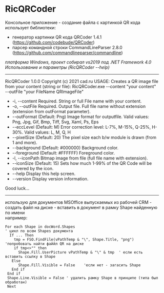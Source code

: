 # RicQRCoder
Консольное приложение - создание файла с картинкой QR кода использует библиотеки:
 - генератор картинки QR кода QRCoder 1.4.1 (https://github.com/codebude/QRCoder)
 - парсер командной строки CommandLineParser 2.8.0 (https://github.com/commandlineparser/commandline)

_платформа Windows, проект собирал vs2019 под  .NET Framework 4.0_  
_Использование и параметры (RicQRCoder --help)_
***
RicQRCoder 1.0.0
Copyright (c) 2021 cad.ru
USAGE:
Creates a QR image file from your content (string or file):
  RicQRCoder.exe --content "your content" --outFile "your FileName QRImageFile"

-  -i, --content     Required. String or full File name with your content.
-  -o, --outFile     Required. Output file. Full file name without extension (extension from outFormat parameter).
-  --outFormat       (Default: Png) Image format for outputfile. Valid values: Png, Jpg, Gif, Bmp, Tiff, Svg, Xaml, Ps, Eps
-  --eccLevel        (Default: M) Error correction level: L-7%, M-15%, Q-25%, H-30%. Valid values: L, M, Q, H
-  --pixelSize       (Default: 20) The pixel size each b/w module is drawn (from 1 and more).
-  --background      (Default: #000000) Background color.
-  --foreground      (Default: #FFFFFF) Foreground color.
-  -l, --iconPath    Bitmap image from file (full file name with extension).
-  --iconSize        (Default: 15) Sets how much 1-99% of the QR Code will be covered by the icon.
-  --help            Display this help screen.
-  --version         Display version information.

Good luck...
***
использую для документов MSOffice выпускаемых из рабочей CRM - создать файл на диске - вставить в документ в рамку Shape найденную по имени  
например:  

    For each Shape in docWord.Shapes                                                                                               ' цикл по всем Shapes документа   
      If ... Then    
        tmp = FSO.FindFile(vPathTemp & "\", Shape.Title, "png") 'попробовать найти файйл QR на диске
        if tmp<>"" then
          Shape.Fill.UserPicture vPathTemp & "\" & tmp  ' если есть вставить ссылку в Shape
       Else
          Shape.Fill.Visible = False    'если нет - загасить Shape 
       End if
     End if
     Shape.Line.Visible = False ' удалить рамку Shape в принципе (типа был обработан)
     Next
